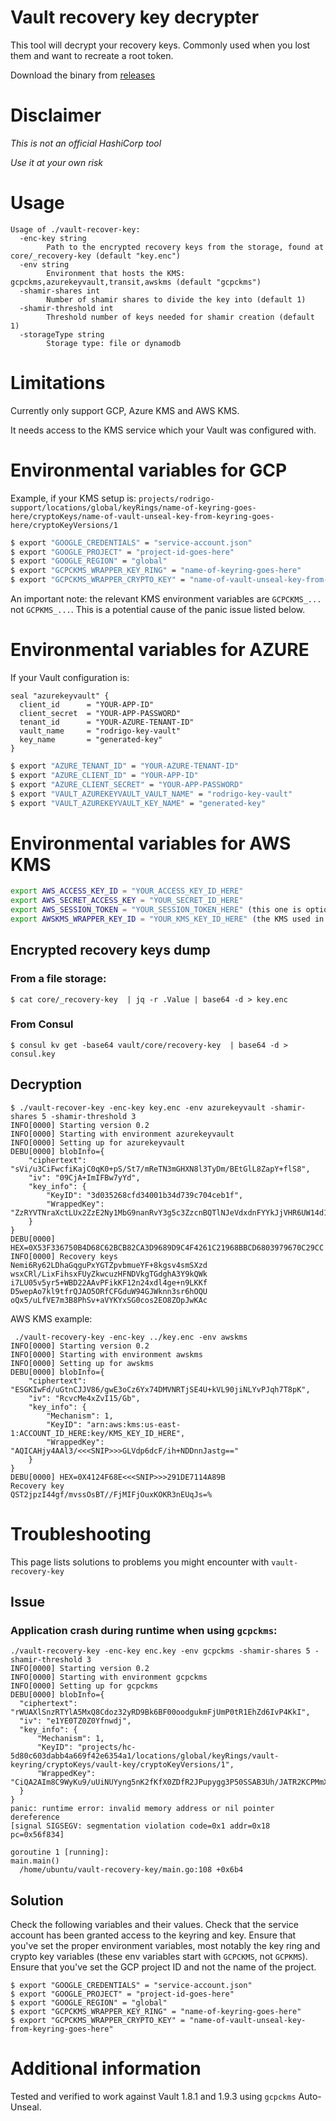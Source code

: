 # Vault recovery key decrypter

This tool will decrypt your recovery keys.
Commonly used when you lost them and want to recreate a root token.

Download the binary from [releases](https://github.com/bruj0/vault-recovery-key/releases/) 
# Disclaimer
*This is not an official HashiCorp tool*

*Use it at your own risk*

# Usage
```
Usage of ./vault-recover-key:
  -enc-key string
    	Path to the encrypted recovery keys from the storage, found at core/_recovery-key (default "key.enc")
  -env string
    	Environment that hosts the KMS: gcpckms,azurekeyvault,transit,awskms (default "gcpckms")
  -shamir-shares int
    	Number of shamir shares to divide the key into (default 1)
  -shamir-threshold int
    	Threshold number of keys needed for shamir creation (default 1)
  -storageType string
        Storage type: file or dynamodb
```
# Limitations
Currently only support GCP, Azure KMS and AWS KMS.

It needs access to the KMS service which your Vault was configured with.

# Environmental variables for GCP
Example, if your KMS setup is: `projects/rodrigo-support/locations/global/keyRings/name-of-keyring-goes-here/cryptoKeys/name-of-vault-unseal-key-from-keyring-goes-here/cryptoKeyVersions/1`

```sh
$ export "GOOGLE_CREDENTIALS" = "service-account.json"
$ export "GOOGLE_PROJECT" = "project-id-goes-here"
$ export "GOOGLE_REGION" = "global"
$ export "GCPCKMS_WRAPPER_KEY_RING" = "name-of-keyring-goes-here"
$ export "GCPCKMS_WRAPPER_CRYPTO_KEY" = "name-of-vault-unseal-key-from-keyring-goes-here"
```

An important note: the relevant KMS environment variables are `GCPCKMS_...` not `GCPKMS_...`. This is a potential cause of the panic issue listed below.

# Environmental variables for AZURE
If your Vault configuration is:

```
seal "azurekeyvault" {
  client_id      = "YOUR-APP-ID"
  client_secret  = "YOUR-APP-PASSWORD"
  tenant_id      = "YOUR-AZURE-TENANT-ID"
  vault_name     = "rodrigo-key-vault"
  key_name       = "generated-key"
}
```

```sh
$ export "AZURE_TENANT_ID" = "YOUR-AZURE-TENANT-ID"
$ export "AZURE_CLIENT_ID" = "YOUR-APP-ID"
$ export "AZURE_CLIENT_SECRET" = "YOUR-APP-PASSWORD"
$ export "VAULT_AZUREKEYVAULT_VAULT_NAME" = "rodrigo-key-vault"
$ export "VAULT_AZUREKEYVAULT_KEY_NAME" = "generated-key"
```

# Environmental variables for AWS KMS

```sh
export AWS_ACCESS_KEY_ID = "YOUR_ACCESS_KEY_ID_HERE"
export AWS_SECRET_ACCESS_KEY = "YOUR_SECRET_ID_HERE"
export AWS_SESSION_TOKEN = "YOUR_SESSION_TOKEN_HERE" (this one is optional, if STS creds are used)
export AWSKMS_WRAPPER_KEY_ID = "YOUR_KMS_KEY_ID_HERE" (the KMS used in the Vault HCL config)
```

## Encrypted recovery keys dump
### From a file storage:

```
$ cat core/_recovery-key  | jq -r .Value | base64 -d > key.enc
```

### From Consul
```
$ consul kv get -base64 vault/core/recovery-key  | base64 -d >  consul.key
```

## Decryption

```log
$ ./vault-recover-key -enc-key key.enc -env azurekeyvault -shamir-shares 5 -shamir-threshold 3
INFO[0000] Starting version 0.2
INFO[0000] Starting with environment azurekeyvault
INFO[0000] Setting up for azurekeyvault
DEBU[0000] blobInfo={
	"ciphertext": "sVi/u3CiFwcfiKajC0qK0+pS/St7/mReTN3mGHXN8l3TyDm/BEtGlL8ZapY+flS8",
	"iv": "09CjA+ImIFBw7yYd",
	"key_info": {
		"KeyID": "3d035268cfd34001b34d739c704ceb1f",
		"WrappedKey": "ZzRYVTNraXctLUx2ZzE2Ny1MbG9nanRvY3g5c3ZzcnBQTlNJeVdxdnFYYkJjVHR6UW14d1ZsaFBpdUVKbFliZW9qQk9UYmY5Q1hNQWpmVlAzVllsUDhtNThreW1qZl9IaFllZzAzNXdidmp3ZGZ2R1ZLV1YtSTZiOHJlVU9PdElsYTZTRmFRa3N2a0Y0cFBITGtwUVFoRG1tRVBHQ0huOXlXcUw0Q01XZWE1SDh6N2lRaGRham10cWgxRXZBS05zSWZwazVFaE9LemxWc1U1cXBQWHNhVmU5OVJiRVE1cV93aE11Y01HbzlQcU1ISGlPWmRzWGp3M25YWUc1RDNxUHRLQ3pmT2s5ZkFPUGhxNTktXzBuZm1LNVZqemtoQWpnMmNyT0F0VjVCemhNb3FNU2NhMXNXdXNpeDlId1FHVGNGTmw0SkdnRXRHb0VjMmhRUEp3MGpn"
	}
}
DEBU[0000] HEX=0X53F336750B4D68C62BCB82CA3D9689D9C4F4261C21968BBCD6803979670C29CC
INFO[0000] Recovery keys
Nemi6Ry62LDhaGqguPxYGTZpvbmueYF+8kgsv4smSXzd
wsxCRl/LixFihsxFUyZkwcuzHFNDVkgTGdghA3Y9kQWk
i7LU05v5yr5+WBD22AAvPFikKF12n24xdl4ge+n9LKKf
D5wepAo7kl9tfrQJAO5ORfCFGduW94GJWknn3sr6hOQU
oQx5/uLfVE7m3B8PhSv+aVYKYxSG0cos2EO8ZOpJwKAc
```

AWS KMS example:

```log
 ./vault-recovery-key -enc-key ../key.enc -env awskms
INFO[0000] Starting version 0.2
INFO[0000] Starting with environment awskms
INFO[0000] Setting up for awskms
DEBU[0000] blobInfo={
	"ciphertext": "ESGKIwFd/uGtnCJJV86/gwE3oCz6Yx74DMVNRTjSE4U+kVL90jiNLYvPJqh7T8pK",
	"iv": "RcvcMe4xZvI15/Gb",
	"key_info": {
		"Mechanism": 1,
		"KeyID": "arn:aws:kms:us-east-1:ACCOUNT_ID_HERE:key/KMS_KEY_ID_HERE",
		"WrappedKey": "AQICAHjy4AAl3/<<<SNIP>>>GLVdp6dcF/ih+NDDnnJastg=="
	}
}
DEBU[0000] HEX=0X4124F68E<<<SNIP>>>291DE7114A89B
Recovery key
QST2jpzI44gf/mvssOsBT//FjMIFjOuxKOKR3nEUqJs=%
```

# Troubleshooting
This page lists solutions to problems you might encounter with `vault-recovery-key`

## Issue
### Application crash during runtime when using `gcpckms`:
  ```
  ./vault-recovery-key -enc-key enc.key -env gcpckms -shamir-shares 5 -shamir-threshold 3
INFO[0000] Starting version 0.2
INFO[0000] Starting with environment gcpckms
INFO[0000] Setting up for gcpckms
DEBU[0000] blobInfo={
	"ciphertext": "rWUAXlSnzRTYlA5MxQ8Cdoz32yRD9Bk6BF00oodgukmFjUmP0tR1EhZd6IvP4KkI",
	"iv": "e1YE0TZ0Z0Yfnwdj",
	"key_info": {
		"Mechanism": 1,
		"KeyID": "projects/hc-5d80c603dabb4a669f42e6354a1/locations/global/keyRings/vault-keyring/cryptoKeys/vault-key/cryptoKeyVersions/1",
		"WrappedKey": "CiQA2AIm8C9WyKu9/uUiNUYyng5nK2fKfX0ZDfR2JPupygg3P50SSAB3Uh/JATR2KCPMmXS3e6gkE3UwBXnFr3Bky06Z83lKS/7QOp4bmJXhcckML17F5MdIFyZXmrFLoi1tN44mEROYiE9TQGcUvA=="
	}
}
panic: runtime error: invalid memory address or nil pointer dereference
[signal SIGSEGV: segmentation violation code=0x1 addr=0x18 pc=0x56f834]

goroutine 1 [running]:
main.main()
	/home/ubuntu/vault-recovery-key/main.go:108 +0x6b4
  ```
## Solution
Check the following variables and their values. Check that the service account has been granted access to the keyring and key. Ensure that you've set the proper environment variables, most notably the key ring and crypto key variables (these env variables start with `GCPCKMS`, not `GCPKMS`). Ensure that you've set the GCP project ID and not the name of the project.

```
$ export "GOOGLE_CREDENTIALS" = "service-account.json"
$ export "GOOGLE_PROJECT" = "project-id-goes-here"
$ export "GOOGLE_REGION" = "global"
$ export "GCPCKMS_WRAPPER_KEY_RING" = "name-of-keyring-goes-here"
$ export "GCPCKMS_WRAPPER_CRYPTO_KEY" = "name-of-vault-unseal-key-from-keyring-goes-here"
```
# Additional information
Tested and verified to work against Vault 1.8.1 and 1.9.3 using `gcpckms` Auto-Unseal.
